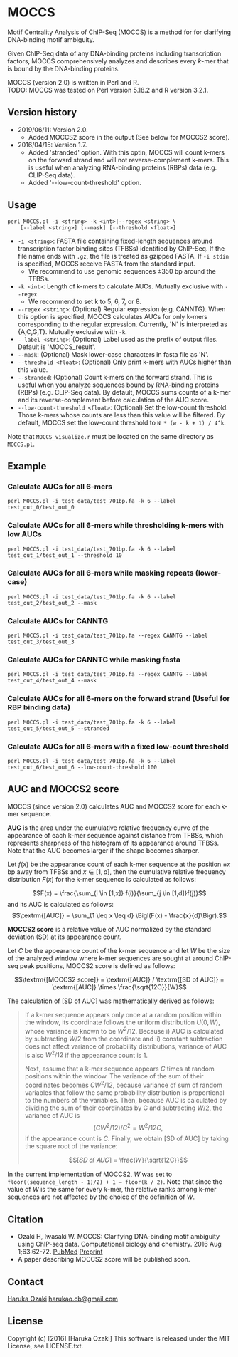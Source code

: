 # MOCCS

Motif Centrality Analysis of ChIP-Seq (MOCCS) is a method for for clarifying DNA-binding motif ambiguity.

Given ChIP-Seq data of any DNA-binding proteins including transcription factors, MOCCS comprehensively analyzes and describes every $k$-mer that is bound by the DNA-binding proteins.

MOCCS (version 2.0) is written in Perl and R.  
TODO: MOCCS was tested on Perl version 5.18.2 and R version 3.2.1.


## Version history

- 2019/06/11: Version 2.0.
	- Added MOCCS2 score in the output (See below for MOCCS2 score).
- 2016/04/15: Version 1.7.
	- Added 'stranded' option. With this optin, MOCCS will count k-mers on the forward strand and will not reverse-complement k-mers. This is useful when analyzing RNA-binding proteins (RBPs) data (e.g. CLIP-Seq data).
	- Added '--low-count-threshold' option.

## Usage

	perl MOCCS.pl -i <string> -k <int>|--regex <string> \
		[--label <string>] [--mask] [--threshold <float>]

- `-i <string>`: FASTA file containing fixed-length sequences around transcription factor binding sites (TFBSs) identified by ChIP-Seq. If the file name ends with `.gz`, the file is treated as gzipped FASTA. If `-i stdin` is specified, MOCCS receive FASTA from the standard input.
	- We recommend to use genomic sequences ±350 bp around the TFBSs.
- `-k <int>`: Length of k-mers to calculate AUCs. Mutually exclusive with `--regex`.
	- We recommend to set k to 5, 6, 7, or 8.
- `--regex <string>`: (Optional) Regular expression (e.g. CANNTG). When this option is specified, MOCCS calculates AUCs for only k-mers corresponding to the regular expression. Currently, 'N' is interpreted as {A,C,G,T}. Mutually exclusive with `-k`.
- `--label <string>`: (Optional) Label used as the prefix of output files. Default is 'MOCCS_result'.
- `--mask`: (Optional) Mask lower-case characters in fasta file as 'N'.
- `--threshold <float>`: (Optional) Only print k-mers with AUCs higher than this value.
- `--stranded`: (Optional) Count k-mers on the forward strand. This is useful when you analyze sequences bound by RNA-binding proteins (RBPs) (e.g. CLIP-Seq data). By default, MOCCS sums counts of a k-mer and its reverse-complement before calculation of the AUC score.
- `--low-count-threshold <float>`: (Optional) Set the low-count threshold. Those k-mers whose counts are less than this value will be filtered. By default, MOCCS set the low-count threshold to `N * (w - k + 1) / 4^k`.

Note that `MOCCS_visualize.r` must be located on the same directory as `MOCCS.pl`.


## Example
### Calculate AUCs for all 6-mers

	perl MOCCS.pl -i test_data/test_701bp.fa -k 6 --label test_out_0/test_out_0

### Calculate AUCs for all 6-mers while thresholding k-mers with low AUCs

	perl MOCCS.pl -i test_data/test_701bp.fa -k 6 --label test_out_1/test_out_1 --threshold 10

### Calculate AUCs for all 6-mers while masking repeats (lower-case)

	perl MOCCS.pl -i test_data/test_701bp.fa -k 6 --label test_out_2/test_out_2 --mask

### Calculate AUCs for CANNTG

	perl MOCCS.pl -i test_data/test_701bp.fa --regex CANNTG --label test_out_3/test_out_3

### Calculate AUCs for CANNTG while masking fasta

	perl MOCCS.pl -i test_data/test_701bp.fa --regex CANNTG --label test_out_4/test_out_4 --mask

### Calculate AUCs for all 6-mers on the forward strand (Useful for RBP binding data)

	perl MOCCS.pl -i test_data/test_701bp.fa -k 6 --label test_out_5/test_out_5 --stranded

### Calculate AUCs for all 6-mers with a fixed low-count threshold

	perl MOCCS.pl -i test_data/test_701bp.fa -k 6 --label test_out_6/test_out_6 --low-count-threshold 100

## AUC and MOCCS2 score
MOCCS (since version 2.0) calculates AUC and MOCCS2 score for each k-mer sequence.

**AUC** is the area under the cumulative relative frequency curve of the appearance of each k-mer sequence against distance from TFBSs, which represents sharpness of the histogram of its appearance around TFBSs. Note that the AUC becomes larger if the shape becomes sharper.

Let $f(x)$ be the appearance count of each k-mer sequence at the position  $±x$ bp away from TFBSs and $x \in [1,d]$, then the cumulative relative frequency distribution $F(x)$ for the k-mer sequence is calculated as follows:

$$F(x) = \frac{\sum_{i \in [1,x]} f(i)}{\sum_{j \in [1,d]}f(j)}$$
and its AUC is calculated as follows:
$$\textrm{[AUC]} = \sum_{1 \leq x \leq d} \Bigl(F(x) - \frac{x}{d}\Bigr).$$


**MOCCS2 score** is a relative value of AUC normalized by the standard deviation (SD) at its appearance count.

Let $C$ be the appearance count of the k-mer sequence and let $W$ be the size of the analyzed window where k-mer sequences are sought at around ChIP-seq peak positions, MOCCS2 score is defined as follows:

$$\textrm{[MOCCS2 score]} = \textrm{[AUC]} / \textrm{[SD of AUC]} = \textrm{[AUC]} \times \frac{\sqrt{12C}}{W}$$

The calculation of [SD of AUC] was mathematically derived as follows:

> If a k-mer sequence appears only once at a random position within the window, its coordinate follows the uniform distribution $U(0, W)$, whose variance is known to be $W^2 / 12$. Because i) AUC is calculated by subtracting $W / 2$ from the coordinate and ii) constant subtraction does not affect variance of probability distributions, variance of AUC is also $W^2 / 12$ if the appearance count is $1$.
>
> Next, assume that a k-mer sequence appears $C$ times at random positions within the window. The variance of the sum of their coordinates becomes $CW^2 / 12$, because variance of sum of random variables that follow the same probability distribution is proportional to the numbers of the variables.  Then, because AUC is calculated by dividing the sum of their coordinates by C and subtracting $W/2$, the variance of AUC is
> $$(CW^2 /12)/C^2 =W^2 /12C ,$$
> if the appearance count is $C$. Finally, we obtain [SD of AUC] by taking the square root of the variance:
>
> $$[𝑆𝐷 𝑜𝑓 𝐴𝑈𝐶] = \frac{𝑊}{\sqrt{12C}}$$

In the current implementation of MOCCS2, $W$ was set to `floor((sequence_length - 1)/2) + 1 – floor(k / 2)`. Note that since the value of $W$ is the same for every $k$-mer, the relative ranks among k-mer sequences are not affected by the choice of the definition of $W$.

## Citation

- Ozaki H, Iwasaki W. MOCCS: Clarifying DNA-binding motif ambiguity using ChIP-seq data. Computational biology and chemistry. 2016 Aug 1;63:62-72. [PubMed](https://www.ncbi.nlm.nih.gov/pubmed/26971251) [Preprint](http://yuifu.github.io/pdf/2016_moccs.pdf)
- A paper describing MOCCS2 score will be published soon.

## Contact

[Haruka Ozaki](https://yuifu.github.io/) <harukao.cb@gmail.com>

## License

Copyright (c) [2016] [Haruka Ozaki]
This software is released under the MIT License, see LICENSE.txt.
